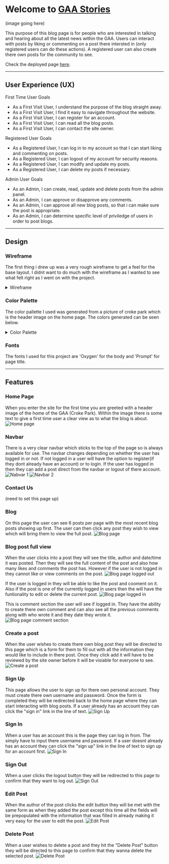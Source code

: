 # Welcome to **[GAA Stories](https://p4-gaa-stories.herokuapp.com/)**

(image going here)

This purpose of this blog page is for people who are interested in talking and hearing about all the latest news within the GAA. Users can interact with posts by liking or commenting on a post there intersted in (only registered users can do these actions). A registered user can also create there own posts for the community to see.

Check the deployed page [here](https://p4-gaa-stories.herokuapp.com/).

***

## User Experience (UX)

First Time User Goals

* As a First Visit User, I understand the purpose of the blog straight away.
* As a First Visit User, I find it easy to navigate throughout the website.
* As a First Visit User, I can register for an account.
* As a First Visit User, I can read all the blog posts.
* As a First Visit User, I can contact the site owner.

Registered User Goals

* As a Registered User, I can log in to my account so that I can start liking and commenting on posts.
* As a Registered User, I can logout of my account for security reasons.
* As a Registered User, I can modify and update my posts.
* As a Registered User, I can delete my posts if necessary.

Admin User Goals

* As an Admin, I can create, read, update and delete posts from the admin panel.
* As an Admin, I can approve or disapprove any comments.
* As an Admin, I can approve all new blog posts, so that i can make sure the post is appropriate.
* As an Admin, I can determine specific level of priviledge of users in order to post blogs.

***

## Design 

### Wireframe
The first thing i drew up was a very rough wireframe to get a feel for the base layout. I didnt want to do much with the wireframe as I wanted to see what felt right as I went on with the project. 

<details>
<summary>Wireframe</summary>

![Wireframe](media/images/Wireframe.png)
</details>

### Color Palette

The color pallette I used was generated from a picture of croke park which is the header image on the home page. The colors generated can be seen below.

<details>
<summary>Color Palette</summary>

![Color palette](media/images/Color%20palette.png)
</details>

### Fonts

The fonts I used for this project are 'Oxygen' for the body and 'Prompt' for page title.

***


## Features

### Home Page
When you enter the site for the first time you are greeted with a header image of the home of the GAA (Croke Park). Within the image there is some text to give a first time user a clear view as to what the blog is about. 
![Home page](media/images/home%20page%20header.jpg)

### Navbar
There is a very clear navbar which sticks to the top of the page so is always available for use. The navbar changes depending on whether the user has logged in or not. If not logged in a user will have the option to register(if they dont already have an account) or to login. If the user has logged in then they can add a post direct from the navbar or logout of there account.
![Nabvar 1](media/images/navbar1.jpg)
![Navbar 2](media/images/navbar2.jpg)


### Contact Us
(need to set this page up)

### Blog 
On this page the user can see 6 posts per page with the most recent blog posts showing up first. The user can then click any post they wish to view which will bring them to view the full post.
![Blog page](media/images/blog%20post%20page.jpg)

### Blog post full view
When the user clicks into a post they will see the title, author and date/time it was posted. Then they will see the full content of the post and also how many likes and comments the post has. However if the user is not logged in they cannot like or view comments on the post.
![Blog page logged out](media/images/blog%20post%20full%20view%20logged%20out.jpg)
<br>

If the user is logged in they will be able to like the post and cooment on it. Also if the post is one of the currently logged in users then the will have the funtionality to edit or delete the current post.
![Blog page logged in](media/images/blog%20post%20full%20view%20logged%20in.jpg)
<br>

This is comment section the user will see if logged in. They have the ability to create there own comment and can also see all the previous comments along with who wrote it and they date they wrote it.
![Blog page comment section](media/images/blog%20post%20comment%20section.jpg)


### Create a post
When the user wishes to create there own blog post they will be directed to this page which is a form for them to fill out with all the information they would like to include in there post. Once they click add it will have to be reviewed by the site owner before it will be visiable for everyone to see.
![Create a post](media/images/Create%20a%20post.png)


### Sign Up
This page allows the user to sign up for there own personal account. They must create there own username and password. Once the form is completed they will be redirected back to the home page where they can start interacting with blog posts. If a user already has an account they can click the "sign in" link in the line of text.
![Sign Up](media/images/sign%20up.jpg)


### Sign In
When a user has an account this is the page they can log in from. The simply have to input there username and password. If a user doesnt already has an account they can click the "sign up" link in the line of text to sign up for an account first.
![Sign In](media/images/sign%20in.jpg)


### Sign Out
When a user clicks the logout button they will be redirected to this page to confirm that they want to log out.
![Sign Out](media/images/sign%20out.jpg)


### Edit Post
When the author of the post clicks the edit button they will be met with the same form as when they added the post except this time all the fields will be prepopulated with the information that was filled in already making it very easy for the user to edit the post.
![Edit Post](media/images/Edit%20post.png)


### Delete Post
When a user wishes to delete a post and they hit the "Delete Post" button they will be directed to this page to confirm that they wanna delete the selected post.
![Delete Post](media/images/delete%20post.jpg)
